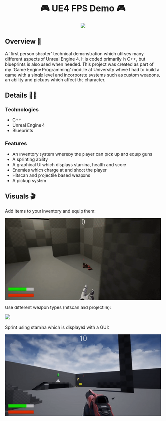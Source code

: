 <h1 align="center">🎮 UE4 FPS Demo 🎮</h1> 

<p align="center">
  <img src="https://img.shields.io/badge/Made%20by-Ethan%20Greaves-green" >
</p>

## Overview 📖
A 'first person shooter' technical demonstration which utilises many different aspects of Unreal Engine 4. It is coded primarily in C++, but blueprints is also used when needed. This project was created as part of my 'Game Engine Programming' module at University where I had to build a game with a single level and incorporate systems such as custom weapons, an ability and pickups which affect the character.

## Details 👨‍💻

### Technologies
* C++
* Unreal Engine 4
* Blueprints

### Features
* An inventory system whereby the player can pick up and equip guns
* A sprinting ability
* A graphical UI which displays stamina, health and score
* Enemies which charge at and shoot the player
* Hitscan and projectile based weapons
* A pickup system

## Visuals 🎬
<p>Add items to your inventory and equip them:</p>
<img src="./Gifs/UE4FPSInventory.gif" width="auto" />

<p>Use different weapon types (hitscan and projectile):</p>
<img src="./Gifs/UE4FPSWeaponTypes.gif" width="auto" />

<p>Sprint using stamina which is displayed with a GUI:</p>
<img src="./Gifs/UE4FPSSprinting.gif" width="auto" />
